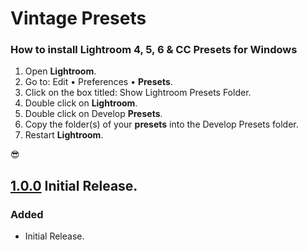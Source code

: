 # Vintage Presets

### How to install Lightroom 4, 5, 6 & CC Presets for Windows ###

  1. Open **Lightroom**.
  2. Go to: Edit • Preferences • **Presets**.
  3. Click on the box titled: Show Lightroom Presets Folder.
  4. Double click on **Lightroom**.
  5. Double click on Develop **Presets**.
  6. Copy the folder(s) of your **presets** into the Develop Presets folder.
  7. Restart **Lightroom**.

:sunglasses:

## [1.0.0] Initial Release.
### Added
- Initial Release.


[1.0.0]: https://github.com/stefanbrockhaus/vintage-presets/archive/1.0.zip
